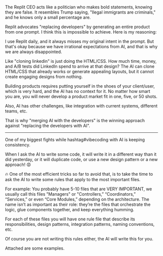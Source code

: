 
The Replit CEO acts like a politician who makes bold statements, knowing they are false. It resembles Trump saying, "Ilegal immigrants are criminals," and he knows only a small percentage are.

Replit advocates "replacing developers" by generating an entire product from one prompt. I think this is impossible to achieve. Here is my reasoning: 

I use Replit daily, and it always misses my original intent in the prompt. But that's okay because we have irrational expectations from AI, and that is why we are always disappointed. 

Like "cloning linkedin" is just doing the HTML/CSS. How much time, money, and A/B tests did LinkedIn spend to arrive at that design? The AI can clone HTML/CSS that already works or generate appealing layouts, but it cannot create engaging designs from nothing.

Building products requires putting yourself in the shoes of your client/user, which is very hard, and the AI has no context for it. No matter how smart you are, you will never develop a product market fit in one, five, or 50 shots.

Also, AI has other challenges, like integration with current systems, different teams, etc.

That is why "merging AI with the developers" is the winning approach against "replacing the developers with AI".

--------------------------------------------------------------

One of my biggest fights while hashtag#vibecoding with AI is keeping consistency.

When I ask the AI to write some code, it will write it in a different way than it did yesterday, or it will duplicate code, or use a new design pattern or a new approach! 😡

🔥 One of the most efficient tricks so far to avoid that, is to take the time to ask the AI to write some rules that apply to the most important files. 

For example: You probably have 5-10 files that are VERY IMPORTANT, we usually call this files "Managers" or "Controllers,” “Coordinators,” “Services,” or even “Core Modules,” depending on the architecture. The name isn’t as important as their role: they’re the files that orchestrate the logic, glue components together, and keep everything humming.

For each of these files you will have one rule file that describe its responsibilities, design patterns, integration patterns, naming conventions, etc.

Of course you are not writing this rules either, the AI will write this for you.

Attached are some examples.